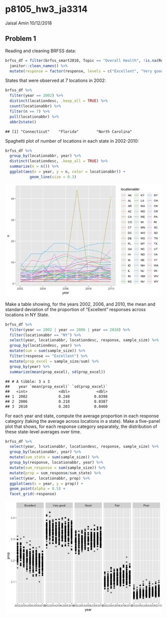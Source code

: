 p8105\_hw3\_ja3314
================
Jaisal Amin
10/12/2018

Problem 1
---------

Reading and cleaning BRFSS data:

``` r
brfss_df = filter(brfss_smart2010, Topic == "Overall Health", !is.na(Response)) %>% 
  janitor::clean_names() %>% 
  mutate(response = factor(response, levels = c("Excellent", "Very good", "Good", "Fair", "Poor")))
```

States that were observed at 7 locations in 2002:

``` r
brfss_df %>% 
  filter(year == 2002) %>%
  distinct(locationdesc, .keep_all = TRUE) %>% 
  count(locationabbr) %>%
  filter(n == 7) %>% 
  pull(locationabbr) %>% 
  abbr2state()
```

    ## [1] "Connecticut"    "Florida"        "North Carolina"

Spaghetti plot of number of locations in each state in 2002-2010:

``` r
brfss_df %>%
  group_by(locationabbr, year) %>%
  distinct(locationdesc, .keep_all = TRUE) %>%
  summarize(n = n()) %>% 
  ggplot(aes(x = year, y = n, color = locationabbr)) +
           geom_line(size = 0.3)
```

![](p8105_hw3_ja3314_files/figure-markdown_github/unnamed-chunk-3-1.png)

Make a table showing, for the years 2002, 2006, and 2010, the mean and standard deviation of the proportion of “Excellent” responses across locations in NY State.

``` r
brfss_df %>%
  filter(year == 2002 | year == 2006 | year == 2010) %>% 
  filter(locationabbr == "NY") %>% 
  select(year, locationabbr, locationdesc, response, sample_size) %>% 
  group_by(locationdesc, year) %>% 
  mutate(sum = sum(sample_size)) %>%
  filter(response == "Excellent") %>%
  mutate(prop_excel = sample_size/sum) %>%
  group_by(year) %>% 
  summarize(mean(prop_excel), sd(prop_excel))
```

    ## # A tibble: 3 x 3
    ##    year `mean(prop_excel)` `sd(prop_excel)`
    ##   <int>              <dbl>            <dbl>
    ## 1  2002              0.248           0.0398
    ## 2  2006              0.218           0.0387
    ## 3  2010              0.203           0.0460

For each year and state, compute the average proportion in each response category (taking the average across locations in a state). Make a five-panel plot that shows, for each response category separately, the distribution of these state-level averages over time.

``` r
brfss_df %>% 
  select(year, locationabbr, locationdesc, response, sample_size) %>%
  group_by(locationabbr, year) %>%
  mutate(sum_state = sum(sample_size)) %>% 
  group_by(response, locationabbr, year) %>% 
  mutate(sum_response = sum(sample_size)) %>% 
  mutate(prop = sum_response/sum_state) %>%
  select(year, locationabbr, prop) %>%
  ggplot(aes(x = year, y = prop)) +
  geom_point(alpha = 0.5) +
  facet_grid(~response)
```

![](p8105_hw3_ja3314_files/figure-markdown_github/unnamed-chunk-5-1.png)
